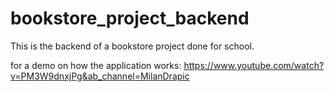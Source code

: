 # bookstore_project_backend

This is the backend of a bookstore project done for school.


for a demo on how the application works:
https://www.youtube.com/watch?v=PM3W9dnxjPg&ab_channel=MilanDrapic
